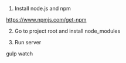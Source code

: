 1. Install node.js and npm

https://www.npmjs.com/get-npm

2. Go to project root and install node_modules

3. Run server

gulp watch

